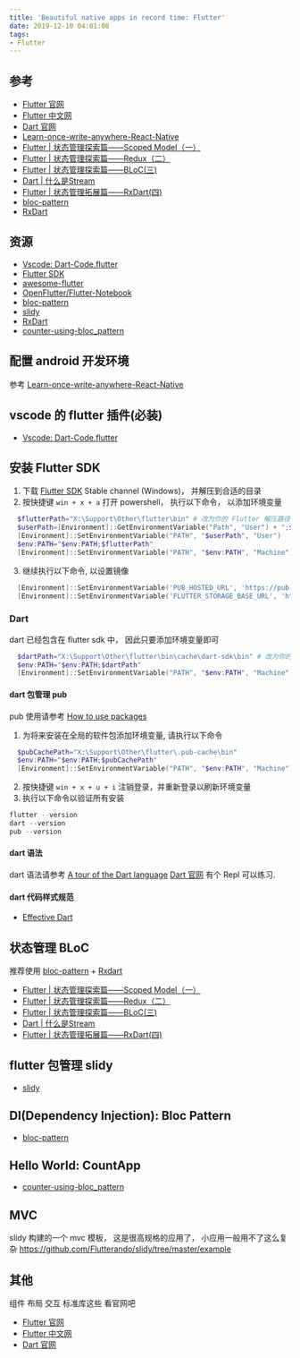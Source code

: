 ```yaml
---
title: 'Beautiful native apps in record time: Flutter'
date: 2019-12-10 04:01:08
tags:
- Flutter
---
```

[Dart | 什么是Stream]: https://juejin.im/post/5baa4b90e51d450e6d00f12e
[Flutter | 状态管理探索篇——Scoped Model（一）]: https://juejin.im/post/5b97fa0d5188255c5546dcf8
[Flutter | 状态管理探索篇——Redux（二）]: https://juejin.im/post/5ba26c086fb9a05ce57697da
[Flutter | 状态管理探索篇——BLoC(三)]: https://juejin.im/post/5bb6f344f265da0aa664d68a
[Flutter | 状态管理拓展篇——RxDart(四)]: https://juejin.im/post/5bcea438e51d4536c65d2232
[Flutter 中文网]: https://flutterchina.club/get-started/install/
[awesome-flutter]: https://github.com/Solido/awesome-flutter
[OpenFlutter/Flutter-Notebook]: https://github.com/OpenFlutter/Flutter-Notebook
[bloc-pattern]: https://github.com/jacobaraujo7/bloc-pattern/blob/master/README.md
[Flutter SDK]: https://flutter.dev/docs/development/tools/sdk/releases#windows
[Flutter 官网]: https://flutter.dev/
[Dart 官网]: https://dart.dev/
[Learn-once-write-anywhere-React-Native]: https://floatsyi.com/2019/12/07/Learn-once-write-anywhere-React-Native/
[Vscode: Dart-Code.flutter]: https://marketplace.visualstudio.com/items?itemName=Dart-Code.flutter
[counter-using-bloc_pattern]: https://github.com/LilySny/counter-using-bloc_pattern
[slidy]: https://github.com/Flutterando/slidy
[RxDart]: https://github.com/ReactiveX/rxdart
## 参考
- [Flutter 官网][]
- [Flutter 中文网][]
- [Dart 官网][]
- [Learn-once-write-anywhere-React-Native][]
- [Flutter | 状态管理探索篇——Scoped Model（一）][]
- [Flutter | 状态管理探索篇——Redux（二）][]
- [Flutter | 状态管理探索篇——BLoC(三)][]
- [Dart | 什么是Stream][]
- [Flutter | 状态管理拓展篇——RxDart(四)][]
- [bloc-pattern][]
- [RxDart][]

## 资源
- [Vscode: Dart-Code.flutter][]
- [Flutter SDK][]
- [awesome-flutter][]
- [OpenFlutter/Flutter-Notebook][]
- [bloc-pattern][]
- [slidy][]
- [RxDart][]
- [counter-using-bloc_pattern][]

## 配置 android 开发环境
参考 [Learn-once-write-anywhere-React-Native][]

## vscode 的 flutter 插件(必装)
- [Vscode: Dart-Code.flutter][]

## 安装 Flutter SDK
1. 下载 [Flutter SDK][] Stable channel (Windows)， 并解压到合适的目录
2. 按快捷键 `win + x + a` 打开 powershell， 执行以下命令， 以添加环境变量
  ```powershell
    $flutterPath="X:\Support\Other\flutter\bin" # 改为你的 Flutter 解压路径
    $userPath=[Environment]::GetEnvironmentVariable("Path", "User") + ";$flutterPath"
    [Environment]::SetEnvironmentVariable("PATH", "$userPath", "User")
    $env:PATH="$env:PATH;$flutterPath"
    [Environment]::SetEnvironmentVariable("PATH", "$env:PATH", "Machine")
  ```
3. 继续执行以下命令, 以设置镜像
  ```powershell
    [Environment]::SetEnvironmentVariable('PUB_HOSTED_URL', 'https://pub.flutter-io.cn', 'User')
    [Environment]::SetEnvironmentVariable('FLUTTER_STORAGE_BASE_URL', 'https://storage.flutter-io.cn', 'User')
  ```


### Dart
dart 已经包含在 flutter sdk 中， 因此只要添加环境变量即可
  ```powershell
    $dartPath="X:\Support\Other\flutter\bin\cache\dart-sdk\bin" # 改为你的 Flutter 解压路径
    $env:PATH="$env:PATH;$dartPath"
    [Environment]::SetEnvironmentVariable("PATH", "$env:PATH", "Machine")
  ```

#### dart 包管理 pub
pub 使用请参考 [How to use packages](https://dart.dev/guides/packages#importing-libraries-from-packages)

1. 为将来安装在全局的软件包添加环境变量, 请执行以下命令
  ```powershell
    $pubCachePath="X:\Support\Other\flutter\.pub-cache\bin"
    $env:PATH="$env:PATH;$pubCachePath"
    [Environment]::SetEnvironmentVariable("PATH", "$env:PATH", "Machine")
  ```
2. 按快捷键 `win + x + u + i` 注销登录，并重新登录以刷新环境变量
3. 执行以下命令以验证所有安装
  ```powershell
  flutter --version
  dart --version
  pub --version
  ```
#### dart 语法
dart 语法请参考 [A tour of the Dart language](https://dart.dev/guides/language/language-tour)
[Dart 官网][] 有个 Repl 可以练习.

#### dart 代码样式规范

- [Effective Dart](https://dart.dev/guides/language/effective-dart#the-guides)

## 状态管理 BLoC

推荐使用 [bloc-pattern][] + [Rxdart][]
- [Flutter | 状态管理探索篇——Scoped Model（一）][]
- [Flutter | 状态管理探索篇——Redux（二）][]
- [Flutter | 状态管理探索篇——BLoC(三)][]
- [Dart | 什么是Stream][]
- [Flutter | 状态管理拓展篇——RxDart(四)][]

## flutter 包管理 slidy

- [slidy][]

## DI(Dependency Injection): Bloc Pattern

- [bloc-pattern][]

## Hello World: CountApp

- [counter-using-bloc_pattern][]

## MVC

slidy 构建的一个 mvc 模板， 这是很高规格的应用了， 小应用一般用不了这么复杂
https://github.com/Flutterando/slidy/tree/master/example

## 其他
组件 布局 交互 标准库这些
看官网吧
- [Flutter 官网][]
- [Flutter 中文网][]
- [Dart 官网][]

<!--
  $flutterPath="X:\Support\Other\flutter\bin" # 改为你的 Flutter 解压路径
  $userPath=[Environment]::GetEnvironmentVariable("Path", "User") + ";$flutterPath"
  [Environment]::SetEnvironmentVariable("PATH", "$userPath", "User")
  $env:PATH="$env:PATH;$flutterPath"
  [Environment]::SetEnvironmentVariable("PATH", "$env:PATH", "Machine")
-->
<!--
  $dartPath="X:\Support\Other\flutter\bin\cache\dart-sdk\bin"
  $env:PATH="$env:PATH;$dartPath"
  [Environment]::SetEnvironmentVariable("PATH", "$env:PATH", "Machine")
-->
<!--
  [Environment]::SetEnvironmentVariable('PUB_HOSTED_URL', 'https://pub.flutter-io.cn', 'User')
  [Environment]::SetEnvironmentVariable('FLUTTER_STORAGE_BASE_URL', 'https://storage.flutter-io.cn', 'User')
-->
<!--
  $pubCachePath="X:\Support\Other\flutter\.pub-cache\bin"
  $env:PATH="$env:PATH;$pubCachePath"
  [Environment]::SetEnvironmentVariable("PATH", "$env:PATH", "Machine")
-->

